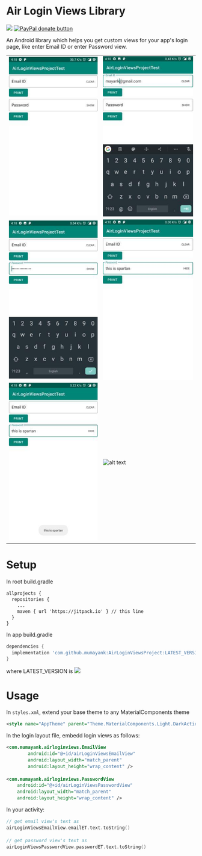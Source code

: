 # Air Login Views Library
[![](https://jitpack.io/v/mumayank/AirLoginViewsProject.svg)](https://jitpack.io/#mumayank/AirLoginViewsProject)
<span class="badge-paypal"><a href="https://www.paypal.me/mumayank" title="Donate to this project using Paypal"><img src="https://img.shields.io/badge/paypal-donate-yellow.svg" alt="PayPal donate button" /></a></span>

An Android library which helps you get custom views for your app's login page, like enter Email ID or enter Password view.

|   |  |
| ------------- | ------------- |
| ![alt text](https://github.com/mumayank/AirLoginViewsProject/blob/master/github_pics/1.jpg "Logo")  | ![alt text](https://github.com/mumayank/AirLoginViewsProject/blob/master/github_pics/2.jpg "Logo")  |
| ![alt text](https://github.com/mumayank/AirLoginViewsProject/blob/master/github_pics/3.jpg "Logo") | ![alt text](https://github.com/mumayank/AirLoginViewsProject/blob/master/github_pics/4.jpg "Logo")  |
| ![alt text](https://github.com/mumayank/AirLoginViewsProject/blob/master/github_pics/5.jpg "Logo") | ![alt text](https://github.com/mumayank/AirLoginViewsProject/blob/master/github_pics/6.jpg "Logo")  |


# Setup

In root build.gradle
```gralde
allprojects {
  repositories {
    ...
    maven { url 'https://jitpack.io' } // this line
  }
}
```

In app build.gradle
```gradle
dependencies {
  implementation 'com.github.mumayank:AirLoginViewsProject:LATEST_VERSION' // this line
}
```
where LATEST_VERSION is [![](https://jitpack.io/v/mumayank/AirLoginViewsProject.svg)](https://jitpack.io/#mumayank/AirLoginViewsProject)

# Usage

In `styles.xml`, extend your base theme to any MaterialComponents theme
```xml
<style name="AppTheme" parent="Theme.MaterialComponents.Light.DarkActionBar">
```

In the login layout file, embedd login views as follows:
```xml
<com.mumayank.airloginviews.EmailView
        android:id="@+id/airLoginViewsEmailView"
        android:layout_width="match_parent"
        android:layout_height="wrap_content" />

<com.mumayank.airloginviews.PasswordView
    android:id="@+id/airLoginViewsPasswordView"
    android:layout_width="match_parent"
    android:layout_height="wrap_content" />
```

In your activity:
```kotlin
// get email view's text as
airLoginViewsEmailView.emailET.text.toString()

// get password view's text as
airLoginViewsPasswordView.passwordET.text.toString()
```
